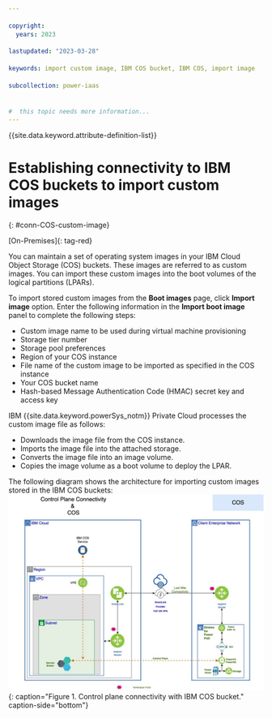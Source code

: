 ```yaml
---

copyright:
  years: 2023

lastupdated: "2023-03-28"

keywords: import custom image, IBM COS bucket, IBM COS, import image

subcollection: power-iaas


#  this topic needs more information...
---
```


{{site.data.keyword.attribute-definition-list}}

# Establishing connectivity to IBM COS buckets to import custom images
{: #conn-COS-custom-image}

[On-Premises]{: tag-red}

You can maintain a set of operating system images in your IBM Cloud Object Storage (COS) buckets. These images are referred to as custom images. You can import these custom images into the boot volumes of the logical partitions (LPARs).

To import stored custom images from the **Boot images** page, click **Import image** option. Enter the following information in the **Import boot image** panel to complete the following steps:
* Custom image name to be used during virtual machine provisioning
* Storage tier number
* Storage pool preferences
* Region of your COS instance
* File name of the custom image to be imported as specified in the COS instance
* Your COS bucket name
* Hash-based Message Authentication Code (HMAC) secret key and access key

IBM {{site.data.keyword.powerSys_notm}} Private Cloud processes the custom image file as follows:
* Downloads the image file from the COS instance.
* Imports the image file into the attached storage.
* Converts the image file into an image volume.
* Copies the image volume as a boot volume to deploy the LPAR.

The following diagram shows the architecture for importing custom images stored in the IBM COS buckets:
![Control plane connectivity with IBM COS bucket.](./figures/COS-VPE-direct-link-control-plane.jpg "Control plane connectivity with IBM COS bucket."){: caption="Figure 1. Control plane connectivity with IBM COS bucket." caption-side="bottom"}

